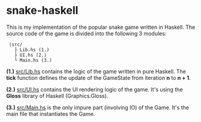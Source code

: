 # snake-haskell

This is my implementation of the popular snake game written in Haskell.
The source code of the game is divided into the following 3 modules:

```
 |src/
   ├ Lib.hs (1.)
   ├ UI.hs (2.)
   └ Main.hs (3.)
```

**(1.)** [src/Lib.hs](https://github.com/habospace/snakeHaskell/blob/master/src/Lib.hs) contains the logic of the game written in pure Haskell.
The **tick** function defines the update of the GameState from iteration
**n** to **n + 1**.

**(2.)** [src/UI.hs](https://github.com/habospace/snakeHaskell/blob/master/src/Ui.hs) contains the UI rendering logic of the game. It's using the 
**Gloss** library of Haskell (Graphics.Gloss).

**(3.)** [src/Main.hs](https://github.com/habospace/snakeHaskell/blob/master/src/Main.hs) is the only impure part (involving IO) of the Game. It's
the main file that instantiates the Game.

